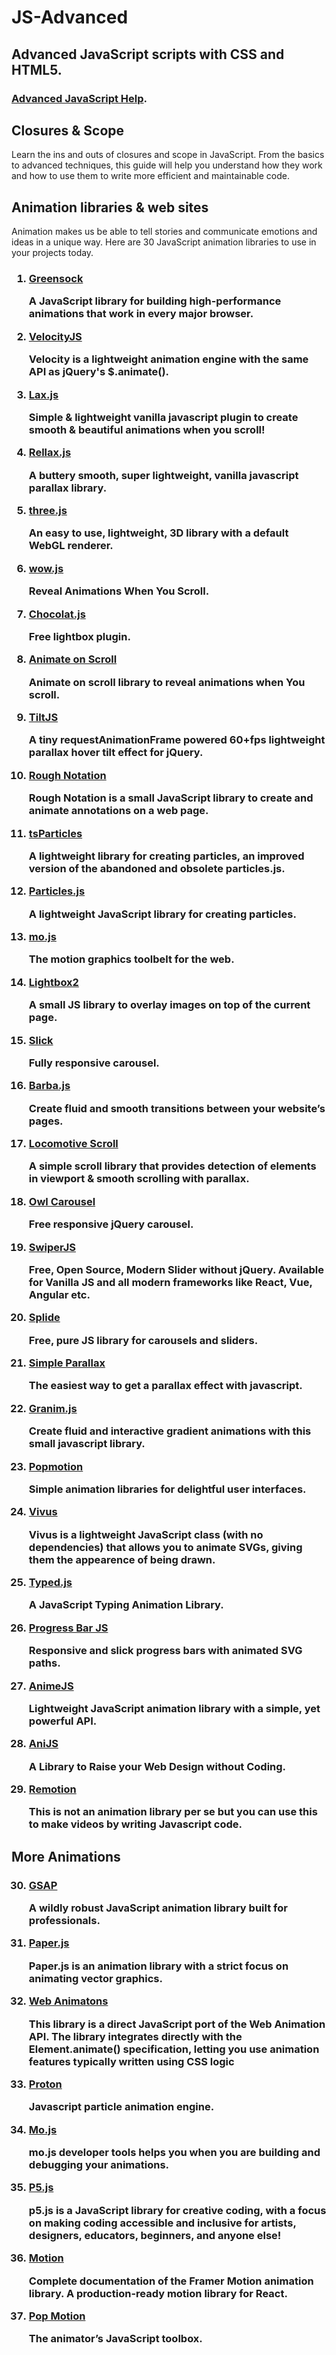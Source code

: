 <h1 id="title">JS-Advanced</h1>

<h2>Advanced JavaScript scripts with CSS and HTML5.</h2>

<h3><a href="https://www.javascripthelp.org/learn/advanced/" target="_blank" rel="noopenner noreferrer">Advanced JavaScript Help</a>.</h3>

<h2>Closures &amp; Scope</h2>
<p>Learn the ins and outs of closures and scope in JavaScript. From the basics to advanced techniques, this guide will 
help you understand how they work and how to use them to write more efficient and maintainable code.</p>

<h2>Animation libraries & web sites</h2>

<p>Animation makes us be able to tell stories and communicate emotions and ideas in a unique way. Here are 30 JavaScript animation libraries to use in your projects today.</p>

<h3>
<ol>
  <li><a href="https://greensock.com/">Greensock</a><br>
    <p>A JavaScript library for building high-performance animations that work in every major browser.</p></li>
  <li><a href="http://velocityjs.org/">VelocityJS</a><br>
    <p>Velocity is a lightweight animation engine with the same API as jQuery's $.animate().</p></li>
  <li><a href="https://github.com/alexfoxy/laxxx">Lax.js</a><br>
    <p>Simple & lightweight vanilla javascript plugin to create smooth & beautiful animations when you scroll!</p></li>
  <li><a href="https://github.com/dixonandmoe/rellax">Rellax.js</a><br>
    <p>A buttery smooth, super lightweight, vanilla javascript parallax library.</li>
  <li><a href="https://github.com/mrdoob/three.js/">three.js</a><br>
    <p>An easy to use, lightweight, 3D library with a default WebGL renderer.</p></li>
  <li><a href="https://wowjs.uk/">wow.js</a><br>
    <p>Reveal Animations When You Scroll.</p></li>
  <li><a href="http://chocolat.insipi.de/">Chocolat.js</a><br>
    <p>Free lightbox plugin.</p></li>
  <li><a href="https://michalsnik.github.io/aos/">Animate on Scroll</a><br>
    <p>Animate on scroll library to reveal animations when You scroll.</p></li>
  <li><a href="https://gijsroge.github.io/tilt.js/">TiltJS</a><br>
    <p>A tiny requestAnimationFrame powered 60+fps lightweight parallax hover tilt effect for jQuery.</p></li>
  <li><a href="https://roughnotation.com/">Rough Notation</a><br>
    <p>Rough Notation is a small JavaScript library to create and animate annotations on a web page.</p></li>
  <li><a href="https://particles.matteobruni.it/">tsParticles</a><br>
    <p>A lightweight library for creating particles, an improved version of the abandoned and obsolete particles.js.</p></li>
  <li><a href="https://vincentgarreau.com/particles.js/">Particles.js</a><br>
    <p>A lightweight JavaScript library for creating particles.</p></li>
  <li><a href="https://mojs.github.io/">mo.js</a><br>
    <p>The motion graphics toolbelt for the web.</p></li>
  <li><a href="https://lokeshdhakar.com/projects/lightbox2/">Lightbox2</a><br>
    <p>A small JS library to overlay images on top of the current page.</p></li>
  <li><a href="https://kenwheeler.github.io/slick/">Slick</a><br>
    <p>Fully responsive carousel.</p></li>
  <li><a href="https://barba.js.org/">Barba.js</a><br>
    <p>Create fluid and smooth transitions between your website’s pages.</p></li>
  <li><a href="https://locomotivemtl.github.io/locomotive-scroll/">Locomotive Scroll</a><br>
    <p>A simple scroll library that provides detection of elements in viewport & smooth scrolling with parallax.</p></li>
  <li><a href="https://owlcarousel2.github.io/OwlCarousel2/">Owl Carousel</a><br>
    <p>Free responsive jQuery carousel.</p></li>
  <li><a href="https://swiperjs.com/">SwiperJS</a><br>
    <p>Free, Open Source, Modern Slider without jQuery. Available for Vanilla JS and all modern frameworks like React, Vue, Angular etc.</p></li>
  <li><a href="https://splidejs.com/">Splide</a><br>
    <p>Free, pure JS library for carousels and sliders.</p></li>
  <li><a href="https://simpleparallax.com/">Simple Parallax</a><br>
    <p>The easiest way to get a parallax effect with javascript.</p></li>
  <li><a href="https://sarcadass.github.io/granim.js/index.html">Granim.js</a><br>
    <p>Create fluid and interactive gradient animations with this small javascript library.</p></li>
  <li><a href="https://popmotion.io/">Popmotion</a><br>
    <p>Simple animation libraries for delightful user interfaces.</p></li>
  <li><a href="https://maxwellito.github.io/vivus/">Vivus</a><br>
    <p>Vivus is a lightweight JavaScript class (with no dependencies) that allows you to animate SVGs, giving them the appearence of being drawn.</p></li>
  <li><a href="https://mattboldt.com/demos/typed-js/">Typed.js</a><br>
    <p>A JavaScript Typing Animation Library.</p></li>
  <li><a href="https://kimmobrunfeldt.github.io/progressbar.js/">Progress Bar JS</a><br>
    <p>Responsive and slick progress bars with animated SVG paths.</p></li>
  <li><a href="https://animejs.com/">AnimeJS</a><br>
    <p>Lightweight JavaScript animation library with a simple, yet powerful API.</p></li>
  <li><a href="https://anijs.github.io/">AniJS</a><br>
    <p>A Library to Raise your Web Design without Coding.</p></li>
  <li><a href="https://www.remotion.dev/">Remotion</a><br>
    <p>This is not an animation library per se but you can use this to make videos by writing Javascript code.</p></li>
</ol>
</h3>

<h2>More Animations</h2>
<h3>
<ol start="30">
  <li><a href="https://gsap.com/">GSAP</a><br>
    <p>A wildly robust JavaScript animation library built for professionals.</p></li>
  <li><a href="http://paperjs.org/">Paper.js</a><br>
    <p>Paper.js is an animation library with a strict focus on animating vector graphics.</p></li>
  <li><a href="https://web-animations.github.io/web-animations-demos/">Web Animatons</a><br>
    <p>This library is a direct JavaScript port of the Web Animation API. The library integrates directly with 
    the Element.animate() specification, letting you use animation features typically written using CSS logic</p></li>
  <li><a href="https://drawcall.github.io/Proton/">Proton</a><br>
    <p>Javascript particle animation engine.</p></li>
  <li><a href="https://mojs.github.io/">Mo.js</a><br>
    <p>mo.js developer tools helps you when you are building and debugging your animations.</p></li>
  <li><a href="https://p5js.org/">P5.js</a><br>
    <p>p5.js is a JavaScript library for creative coding, with a focus on making coding accessible and 
      inclusive for artists, designers, educators, beginners, and anyone else! </p></li>
  <li><a href="https://www.framer.com/motion/">Motion</a><br>
    <p>Complete documentation of the Framer Motion animation library. A production-ready motion library for React.</p></li>
  <li><a href="https://popmotion.io/">Pop Motion</a><br>
    <p>The animator’s JavaScript toolbox.</p></li>
</ol>
</h3>

